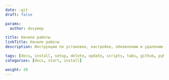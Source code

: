 ```yaml
---
date: :git
draft: false

params:
  author: dosymep

title: Начало работы
linkTitle: Начало работы
description: Инструкции по установке, настройке, обновлению и удалению платформы

tags: [docs, install, setup, delete, update, scripts, tabs, github, pyRevit, Revit, fix, errors, problems]
categories: [docs, start, install]

weight: 20
---
```


